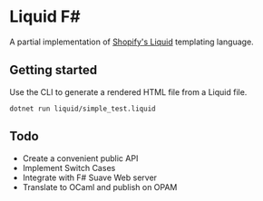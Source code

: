 # Liquid F#

A partial implementation of [Shopify's Liquid](https://shopify.dev/api/liquid) templating language.

## Getting started
Use the CLI to generate a rendered HTML file from a Liquid file.
```
dotnet run liquid/simple_test.liquid
```

## Todo
- Create a convenient public API
- Implement Switch Cases
- Integrate with F# Suave Web server
- Translate to OCaml and publish on OPAM